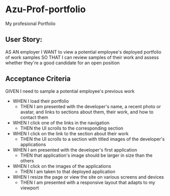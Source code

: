 # Azu-Prof-portfolio
My profesional Portfolio
## User Story:
AS AN employer
I WANT to view a potential employee's deployed portfolio of work samples
SO THAT I can review samples of their work and assess whether they're a good candidate for an open position
## Acceptance Criteria
GIVEN I need to sample a potential employee's previous work
* WHEN I load their portfolio
  * THEN I am presented with the developer's name, a recent photo or avatar, and links to sections about them, their work, and how to contact them
* WHEN I click one of the links in the navigation
  * THEN the UI scrolls to the corresponding section
* WHEN I click on the link to the section about their work
  * THEN the UI scrolls to a section with titled images of the developer's applications
* WHEN I am presented with the developer's first application
  * THEN that application's image should be larger in size than the others
* WHEN I click on the images of the applications
  * THEN I am taken to that deployed application
* WHEN I resize the page or view the site on various screens and devices
  * THEN I am presented with a responsive layout that adapts to my viewport
